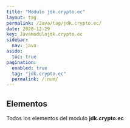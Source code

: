 ```yaml
---
title: "Módulo jdk.crypto.ec"
layout: tag
permalink: /Java/tag/jdk.crypto.ec/
date: 2020-12-29
key: Javamodulojdk.crypto.ec
sidebar: 
  nav: java
aside: 
  toc: true
pagination: 
  enabled: true
  tag: "jdk.crypto.ec"
  permalink: /:num/
---
```


<h2>Elementos</h2>
Todos los elementos del modulo <strong>jdk.crypto.ec</strong>
